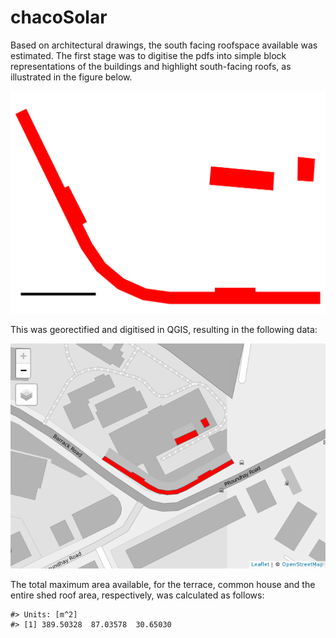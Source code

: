 
<!-- README.md is generated from README.Rmd. Please edit that file -->
chacoSolar
==========

<!-- badges: start -->
<!-- badges: end -->
Based on architectural drawings, the south facing roofspace available was estimated. The first stage was to digitise the pdfs into simple block representations of the buildings and highlight south-facing roofs, as illustrated in the figure below.

<img src="layout-south-facing-with-scale.png" width="3311" />

This was georectified and digitised in QGIS, resulting in the following data:

![](README_files/figure-markdown_github/unnamed-chunk-3-1.png)

The total maximum area available, for the terrace, common house and the entire shed roof area, respectively, was calculated as follows:

    #> Units: [m^2]
    #> [1] 389.50328  87.03578  30.65030
